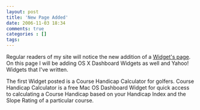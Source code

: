 ```yaml
---
layout: post
title: 'New Page Added'
date: 2006-11-03 18:34
comments: true
categories : []
tags:
---
```

Regular readers of my site will notice the new addition of a <a href="http://fusion94.org/blog/widgets/">Widget's page</a>. On this page I will be adding OS X Dashboard Widgets as well and Yahoo! Widgets that I've written.

The first Widget posted is a Course Handicap Calculator for golfers. Course Handicap Calculator is a free Mac OS Dashboard Widget for quick access to calculating a Course Handicap based on your Handicap Index and the Slope Rating of a particular course.

